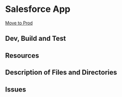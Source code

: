 # Salesforce App
<a href='#'>Move to Prod</a>
## Dev, Build and Test

## Resources

## Description of Files and Directories

## Issues
